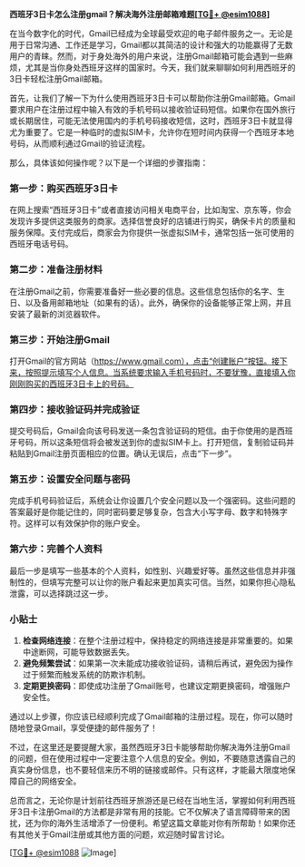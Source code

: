 **西班牙3日卡怎么注册gmail？解决海外注册邮箱难题[[TG💪+ @esim1088](https://t.me/s/esim1088)]**

在当今数字化的时代，Gmail已经成为全球最受欢迎的电子邮件服务之一。无论是用于日常沟通、工作还是学习，Gmail都以其简洁的设计和强大的功能赢得了无数用户的青睐。然而，对于身处海外的用户来说，注册Gmail邮箱可能会遇到一些麻烦，尤其是当你身处西班牙这样的国家时。今天，我们就来聊聊如何利用西班牙的3日卡轻松注册Gmail邮箱。

首先，让我们了解一下为什么使用西班牙3日卡可以帮助你注册Gmail邮箱。Gmail要求用户在注册过程中输入有效的手机号码以接收验证码短信。如果你在国外旅行或长期居住，可能无法使用国内的手机号码接收短信，这时，西班牙3日卡就显得尤为重要了。它是一种临时的虚拟SIM卡，允许你在短时间内获得一个西班牙本地号码，从而顺利通过Gmail的验证流程。

那么，具体该如何操作呢？以下是一个详细的步骤指南：

### **第一步：购买西班牙3日卡**
在网上搜索“西班牙3日卡”或者直接访问相关电商平台，比如淘宝、京东等，你会发现许多提供这类服务的商家。选择信誉良好的店铺进行购买，确保卡片的质量和服务保障。支付完成后，商家会为你提供一张虚拟SIM卡，通常包括一张可使用的西班牙电话号码。

### **第二步：准备注册材料**
在注册Gmail之前，你需要准备好一些必要的信息。这些信息包括你的名字、生日、以及备用邮箱地址（如果有的话）。此外，确保你的设备能够正常上网，并且安装了最新的浏览器软件。

### **第三步：开始注册Gmail**
打开Gmail的官方网站（https://www.gmail.com），点击“创建账户”按钮。接下来，按照提示填写个人信息。当系统要求输入手机号码时，不要犹豫，直接填入你刚刚购买的西班牙3日卡上的号码。

### **第四步：接收验证码并完成验证**
提交号码后，Gmail会向该号码发送一条包含验证码的短信。由于你使用的是西班牙号码，所以这条短信将会被发送到你的虚拟SIM卡上。打开短信，复制验证码并粘贴到Gmail注册页面相应的位置。确认无误后，点击“下一步”。

### **第五步：设置安全问题与密码**
完成手机号码验证后，系统会让你设置几个安全问题以及一个强密码。这些问题的答案最好是你能记住的，同时密码要足够复杂，包含大小写字母、数字和特殊字符。这样可以有效保护你的账户安全。

### **第六步：完善个人资料**
最后一步是填写一些基本的个人资料，如性别、兴趣爱好等。虽然这些信息并非强制性的，但填写完整可以让你的账户看起来更加真实可信。当然，如果你担心隐私泄露，可以选择跳过这一步。

### **小贴士**
1. **检查网络连接**：在整个注册过程中，保持稳定的网络连接是非常重要的。如果中途断网，可能导致数据丢失。
2. **避免频繁尝试**：如果第一次未能成功接收验证码，请稍后再试，避免因为操作过于频繁而触发系统的防欺诈机制。
3. **定期更换密码**：即使成功注册了Gmail账号，也建议定期更换密码，增强账户安全性。

通过以上步骤，你应该已经顺利完成了Gmail邮箱的注册过程。现在，你可以随时随地登录Gmail，享受便捷的邮件服务了！

不过，在这里还是要提醒大家，虽然西班牙3日卡能够帮助你解决海外注册Gmail的问题，但在使用过程中一定要注意个人信息的安全。例如，不要随意透露自己的真实身份信息，也不要轻信来历不明的链接或邮件。只有这样，才能最大限度地保障自己的网络安全。

总而言之，无论你是计划前往西班牙旅游还是已经在当地生活，掌握如何利用西班牙3日卡注册Gmail的方法都是非常有用的技能。它不仅解决了语言障碍带来的困扰，还为你的海外生活增添了一份便利。希望这篇文章能对你有所帮助！如果你还有其他关于Gmail注册或其他方面的问题，欢迎随时留言讨论。

[[TG💪+ @esim1088](https://t.me/s/esim1088) ![Image](https://i.postimg.cc/4NQfJmqS/Snipaste-2025-05-13-00-14-12.png)]